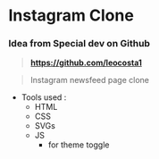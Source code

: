 # Instagram Clone
### Idea from Special dev on Github 
> **https://github.com/leocosta1**

> Instagram newsfeed page clone 
* Tools used :
  * HTML
  * CSS
  * SVGs 
  * JS 
    * for theme toggle
